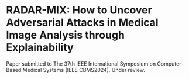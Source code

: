 # RADAR-MIX: How to Uncover Adversarial Attacks in Medical Image Analysis through Explainability

Paper submitted to The 37th IEEE International Symposium on Computer-Based Medical Systems (IEEE CBMS2024). Under review.
